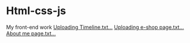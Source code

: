 # Html-css-js
My front-end work
[Uploading Timeline.txt…]()
[Uploading e-shop page.txt…]()
[About me page.txt…]()

